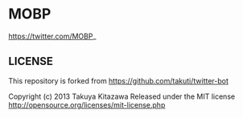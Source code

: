 # MOBP

https://twitter.com/MOBP_

## LICENSE
This repository is forked from https://github.com/takuti/twitter-bot

Copyright (c) 2013 Takuya Kitazawa
Released under the MIT license
http://opensource.org/licenses/mit-license.php
